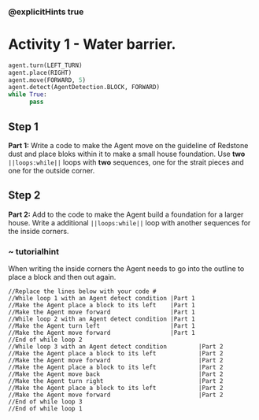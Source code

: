 ### @explicitHints true

# Activity 1 - Water barrier. 

```python
agent.turn(LEFT_TURN)
agent.place(RIGHT)
agent.move(FORWARD, 5)
agent.detect(AgentDetection.BLOCK, FORWARD) 
while True:
      pass
```

## Step 1
**Part 1:** Write a code to make the Agent move on the guideline of Redstone dust and place bloks within it to make a small house foundation. Use **two** 
`||loops:while||` loops with **two** sequences, one for the strait pieces and one for the outside corner. 

## Step 2 
**Part 2:** Add to the code to make the Agent build a foundation for a larger house. Write a additional `||loops:while||` loop with another sequences for the 
inside corners.  
### ~ tutorialhint 
When writing the inside corners the Agent needs to go into the outline to place a block and then out again. 

```template
//Replace the lines below with your code #    
//While loop 1 with an Agent detect condition |Part 1
//Make the Agent place a block to its left    |Part 1       
//Make the Agent move forward                 |Part 1 
//While loop 2 with an Agent detect condition |Part 1
//Make the Agent turn left                    |Part 1                 
//Make the Agent move forward                 |Part 1
//End of while loop 2
//While loop 3 with an Agent detect condition         |Part 2
//Make the Agent place a block to its left            |Part 2        
//Make the Agent move forward                         |Part 2
//Make the Agent place a block to its left            |Part 2        
//Make the Agent move back                            |Part 2
//Make the Agent turn right                           |Part 2                 
//Make the Agent place a block to its left            |Part 2        
//Make the Agent move forward                         |Part 2
//End of while loop 3
//End of while loop 1
                              
```
